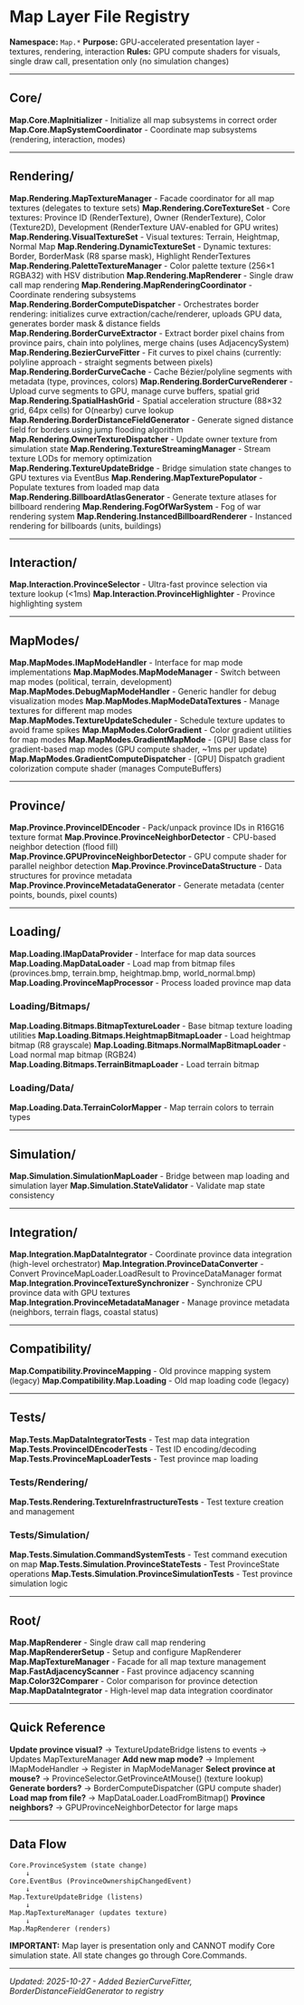 # Map Layer File Registry
**Namespace:** `Map.*`
**Purpose:** GPU-accelerated presentation layer - textures, rendering, interaction
**Rules:** GPU compute shaders for visuals, single draw call, presentation only (no simulation changes)

---

## Core/
**Map.Core.MapInitializer** - Initialize all map subsystems in correct order
**Map.Core.MapSystemCoordinator** - Coordinate map subsystems (rendering, interaction, modes)

---

## Rendering/
**Map.Rendering.MapTextureManager** - Facade coordinator for all map textures (delegates to texture sets)
**Map.Rendering.CoreTextureSet** - Core textures: Province ID (RenderTexture), Owner (RenderTexture), Color (Texture2D), Development (RenderTexture UAV-enabled for GPU writes)
**Map.Rendering.VisualTextureSet** - Visual textures: Terrain, Heightmap, Normal Map
**Map.Rendering.DynamicTextureSet** - Dynamic textures: Border, BorderMask (R8 sparse mask), Highlight RenderTextures
**Map.Rendering.PaletteTextureManager** - Color palette texture (256×1 RGBA32) with HSV distribution
**Map.Rendering.MapRenderer** - Single draw call map rendering
**Map.Rendering.MapRenderingCoordinator** - Coordinate rendering subsystems
**Map.Rendering.BorderComputeDispatcher** - Orchestrates border rendering: initializes curve extraction/cache/renderer, uploads GPU data, generates border mask & distance fields
**Map.Rendering.BorderCurveExtractor** - Extract border pixel chains from province pairs, chain into polylines, merge chains (uses AdjacencySystem)
**Map.Rendering.BezierCurveFitter** - Fit curves to pixel chains (currently: polyline approach - straight segments between pixels)
**Map.Rendering.BorderCurveCache** - Cache Bézier/polyline segments with metadata (type, provinces, colors)
**Map.Rendering.BorderCurveRenderer** - Upload curve segments to GPU, manage curve buffers, spatial grid
**Map.Rendering.SpatialHashGrid** - Spatial acceleration structure (88×32 grid, 64px cells) for O(nearby) curve lookup
**Map.Rendering.BorderDistanceFieldGenerator** - Generate signed distance field for borders using jump flooding algorithm
**Map.Rendering.OwnerTextureDispatcher** - Update owner texture from simulation state
**Map.Rendering.TextureStreamingManager** - Stream texture LODs for memory optimization
**Map.Rendering.TextureUpdateBridge** - Bridge simulation state changes to GPU textures via EventBus
**Map.Rendering.MapTexturePopulator** - Populate textures from loaded map data
**Map.Rendering.BillboardAtlasGenerator** - Generate texture atlases for billboard rendering
**Map.Rendering.FogOfWarSystem** - Fog of war rendering system
**Map.Rendering.InstancedBillboardRenderer** - Instanced rendering for billboards (units, buildings)

---

## Interaction/
**Map.Interaction.ProvinceSelector** - Ultra-fast province selection via texture lookup (<1ms)
**Map.Interaction.ProvinceHighlighter** - Province highlighting system

---

## MapModes/
**Map.MapModes.IMapModeHandler** - Interface for map mode implementations
**Map.MapModes.MapModeManager** - Switch between map modes (political, terrain, development)
**Map.MapModes.DebugMapModeHandler** - Generic handler for debug visualization modes
**Map.MapModes.MapModeDataTextures** - Manage textures for different map modes
**Map.MapModes.TextureUpdateScheduler** - Schedule texture updates to avoid frame spikes
**Map.MapModes.ColorGradient** - Color gradient utilities for map modes
**Map.MapModes.GradientMapMode** - [GPU] Base class for gradient-based map modes (GPU compute shader, ~1ms per update)
**Map.MapModes.GradientComputeDispatcher** - [GPU] Dispatch gradient colorization compute shader (manages ComputeBuffers)

---

## Province/
**Map.Province.ProvinceIDEncoder** - Pack/unpack province IDs in R16G16 texture format
**Map.Province.ProvinceNeighborDetector** - CPU-based neighbor detection (flood fill)
**Map.Province.GPUProvinceNeighborDetector** - GPU compute shader for parallel neighbor detection
**Map.Province.ProvinceDataStructure** - Data structures for province metadata
**Map.Province.ProvinceMetadataGenerator** - Generate metadata (center points, bounds, pixel counts)

---

## Loading/
**Map.Loading.IMapDataProvider** - Interface for map data sources
**Map.Loading.MapDataLoader** - Load map from bitmap files (provinces.bmp, terrain.bmp, heightmap.bmp, world_normal.bmp)
**Map.Loading.ProvinceMapProcessor** - Process loaded province map data

### Loading/Bitmaps/
**Map.Loading.Bitmaps.BitmapTextureLoader** - Base bitmap texture loading utilities
**Map.Loading.Bitmaps.HeightmapBitmapLoader** - Load heightmap bitmap (R8 grayscale)
**Map.Loading.Bitmaps.NormalMapBitmapLoader** - Load normal map bitmap (RGB24)
**Map.Loading.Bitmaps.TerrainBitmapLoader** - Load terrain bitmap

### Loading/Data/
**Map.Loading.Data.TerrainColorMapper** - Map terrain colors to terrain types

---

## Simulation/
**Map.Simulation.SimulationMapLoader** - Bridge between map loading and simulation layer
**Map.Simulation.StateValidator** - Validate map state consistency

---

## Integration/
**Map.Integration.MapDataIntegrator** - Coordinate province data integration (high-level orchestrator)
**Map.Integration.ProvinceDataConverter** - Convert ProvinceMapLoader.LoadResult to ProvinceDataManager format
**Map.Integration.ProvinceTextureSynchronizer** - Synchronize CPU province data with GPU textures
**Map.Integration.ProvinceMetadataManager** - Manage province metadata (neighbors, terrain flags, coastal status)

---

## Compatibility/
**Map.Compatibility.ProvinceMapping** - Old province mapping system (legacy)
**Map.Compatibility.Map.Loading** - Old map loading code (legacy)

---

## Tests/
**Map.Tests.MapDataIntegratorTests** - Test map data integration
**Map.Tests.ProvinceIDEncoderTests** - Test ID encoding/decoding
**Map.Tests.ProvinceMapLoaderTests** - Test province map loading

### Tests/Rendering/
**Map.Tests.Rendering.TextureInfrastructureTests** - Test texture creation and management

### Tests/Simulation/
**Map.Tests.Simulation.CommandSystemTests** - Test command execution on map
**Map.Tests.Simulation.ProvinceStateTests** - Test ProvinceState operations
**Map.Tests.Simulation.ProvinceSimulationTests** - Test province simulation logic

---

## Root/
**Map.MapRenderer** - Single draw call map rendering
**Map.MapRendererSetup** - Setup and configure MapRenderer
**Map.MapTextureManager** - Facade for all map texture management
**Map.FastAdjacencyScanner** - Fast province adjacency scanning
**Map.Color32Comparer** - Color comparison for province detection
**Map.MapDataIntegrator** - High-level map data integration coordinator

---

## Quick Reference
**Update province visual?** → TextureUpdateBridge listens to events → Updates MapTextureManager
**Add new map mode?** → Implement IMapModeHandler → Register in MapModeManager
**Select province at mouse?** → ProvinceSelector.GetProvinceAtMouse() (texture lookup)
**Generate borders?** → BorderComputeDispatcher (GPU compute shader)
**Load map from file?** → MapDataLoader.LoadFromBitmap()
**Province neighbors?** → GPUProvinceNeighborDetector for large maps

---

## Data Flow
```
Core.ProvinceSystem (state change)
    ↓
Core.EventBus (ProvinceOwnershipChangedEvent)
    ↓
Map.TextureUpdateBridge (listens)
    ↓
Map.MapTextureManager (updates texture)
    ↓
Map.MapRenderer (renders)
```

**IMPORTANT:** Map layer is presentation only and CANNOT modify Core simulation state. All state changes go through Core.Commands.

---

*Updated: 2025-10-27 - Added BezierCurveFitter, BorderDistanceFieldGenerator to registry*
